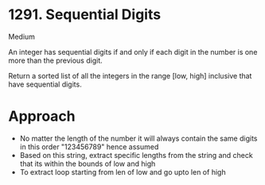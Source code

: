 # 1291. Sequential Digits

Medium

An integer has sequential digits if and only if each digit in the number is one more than the previous digit.

Return a sorted list of all the integers in the range [low, high] inclusive that have sequential digits.

# Approach
- No matter the length of the number it will always contain the same digits in this order "123456789" hence assumed
- Based on this string, extract specific lengths from the string and check that its within the bounds of low and high
- To extract loop starting from len of low and go upto len of high
